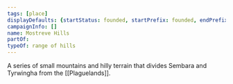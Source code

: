 ```yaml
---
tags: [place]
displayDefaults: {startStatus: founded, startPrefix: founded, endPrefix: destroyed, endStatus: destroyed}
campaignInfo: []
name: Mostreve Hills
partOf:
typeOf: range of hills
---
```


A series of small mountains and hilly terrain that divides Sembara and Tyrwingha from the [[Plaguelands]].




